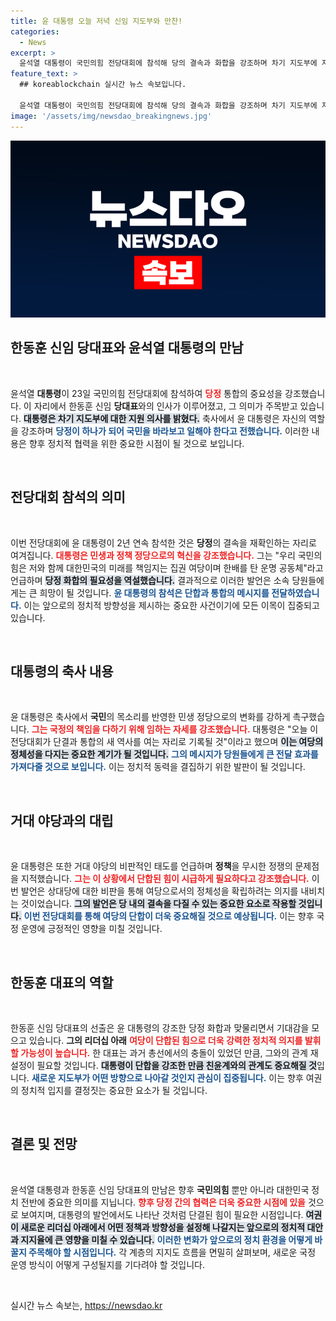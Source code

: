 ```yaml
---
title: 윤 대통령 오늘 저녁 신임 지도부와 만찬!
categories:
  - News
excerpt: >
  윤석열 대통령이 국민의힘 전당대회에 참석해 당의 결속과 화합을 강조하며 차기 지도부에 지원 의사를 밝혔다. 그는 대한민국의 미래를 책임지는 원팀이 되어야 한다고 역설하며 단결의 중요성을 강조했다. 한동훈 신임 당대표 선출 이후 당정 관계 변화가 예고되고 있다.
feature_text: >
  ## koreablockchain 실시간 뉴스 속보입니다.

  윤석열 대통령이 국민의힘 전당대회에 참석해 당의 결속과 화합을 강조하며 차기 지도부에 지원 의사를 밝혔다. 그는 대한민국의 미래를 책임지는 원팀이 되어야 한다고 역설하며 단결의 중요성을 강조했다. 한동훈 신임 당대표 선출 이후 당정 관계 변화가 예고되고 있다.
image: '/assets/img/newsdao_breakingnews.jpg'
---
```


<p><img src="/assets/img/newsdao_breakingnews.jpg" alt="koreablockchain 속보" /></p>

<h2 data-ke-size="size26">한동훈 신임 당대표와 윤석열 대통령의 만남</h2>

<p data-ke-size="size16">&nbsp;</p>

<p>윤석열 <b>대통령</b>이 23일 국민의힘 전당대회에 참석하여 <b><span style="color: #ee2323;">당정</span></b> 통합의 중요성을 강조했습니다. 이 자리에서 한동훈 신임 <b>당대표</b>와의 인사가 이루어졌고, 그 의미가 주목받고 있습니다. <b><span style="background-color: #21538527;">대통령은 차기 지도부에 대한 지원 의사를 밝혔다.</span></b> 축사에서 윤 대통령은 자신의 역할을 강조하며 <b><span style="color: #1a5490;">당정이 하나가 되어 국민을 바라보고 일해야 한다고 전했습니다.</span></b> 이러한 내용은 향후 정치적 협력을 위한 중요한 시점이 될 것으로 보입니다.</p></p>

<p data-ke-size="size16">&nbsp;</p>

<h2 data-ke-size="size26">전당대회 참석의 의미</h2>

<p data-ke-size="size16">&nbsp;</p>

<p>이번 전당대회에 윤 대통령이 2년 연속 참석한 것은 <b>당정</b>의 결속을 재확인하는 자리로 여겨집니다. <b><span style="color: #ee2323;">대통령은 민생과 정책 정당으로의 혁신을 강조했습니다.</span></b> 그는 "우리 국민의힘은 저와 함께 대한민국의 미래를 책임지는 집권 여당이며 한배를 탄 운명 공동체"라고 언급하며 <b><span style="background-color: #21538527;">당정 화합의 필요성을 역설했습니다.</span></b> 결과적으로 이러한 발언은 소속 당원들에게는 큰 희망이 될 것입니다. <b><span style="color: #1a5490;">윤 대통령의 참석은 단합과 통합의 메시지를 전달하였습니다.</span></b> 이는 앞으로의 정치적 방향성을 제시하는 중요한 사건이기에 모든 이목이 집중되고 있습니다.</p></p>

<p data-ke-size="size16">&nbsp;</p>

<h2 data-ke-size="size26">대통령의 축사 내용</h2>

<p data-ke-size="size16">&nbsp;</p>

<p>윤 대통령은 축사에서 <b>국민</b>의 목소리를 반영한 민생 정당으로의 변화를 강하게 촉구했습니다. <b><span style="color: #ee2323;">그는 국정의 책임을 다하기 위해 임하는 자세를 강조했습니다.</span></b> 대통령은 "오늘 이 전당대회가 단결과 통합의 새 역사를 여는 자리로 기록될 것"이라고 했으며 <b><span style="background-color: #21538527;">이는 여당의 정체성을 다지는 중요한 계기가 될 것입니다.</span></b> <b><span style="color: #1a5490;">그의 메시지가 당원들에게 큰 전달 효과를 가져다줄 것으로 보입니다.</span></b> 이는 정치적 동력을 결집하기 위한 발판이 될 것입니다.</p></p>

<p data-ke-size="size16">&nbsp;</p>

<h2 data-ke-size="size26">거대 야당과의 대립</h2>

<p data-ke-size="size16">&nbsp;</p>

<p>윤 대통령은 또한 거대 야당의 비판적인 태도를 언급하며 <b>정책</b>을 무시한 정쟁의 문제점을 지적했습니다. <b><span style="color: #ee2323;">그는 이 상황에서 단합된 힘이 시급하게 필요하다고 강조했습니다.</span></b> 이번 발언은 상대당에 대한 비판을 통해 여당으로서의 정체성을 확립하려는 의지를 내비치는 것이었습니다. <b><span style="background-color: #21538527;">그의 발언은 당 내의 결속을 다질 수 있는 중요한 요소로 작용할 것입니다.</span></b> <b><span style="color: #1a5490;">이번 전당대회를 통해 여당의 단합이 더욱 중요해질 것으로 예상됩니다.</span></b> 이는 향후 국정 운영에 긍정적인 영향을 미칠 것입니다.</p></p>

<p data-ke-size="size16">&nbsp;</p>

<h2 data-ke-size="size26">한동훈 대표의 역할</h2>

<p data-ke-size="size16">&nbsp;</p>

<p>한동훈 신임 당대표의 선출은 윤 대통령의 강조한 당정 화합과 맞물리면서 기대감을 모으고 있습니다. <b>그의 리더십 아래</b> <b><span style="color: #ee2323;">여당이 단합된 힘으로 더욱 강력한 정치적 의지를 발휘할 가능성이 높습니다.</span></b> 한 대표는 과거 총선에서의 충돌이 있었던 만큼, 그와의 관계 재설정이 필요할 것입니다. <b><span style="background-color: #21538527;">대통령이 단합을 강조한 만큼 친윤계와의 관계도 중요해질 것</span></b>입니다. <b><span style="color: #1a5490;">새로운 지도부가 어떤 방향으로 나아갈 것인지 관심이 집중됩니다.</span></b> 이는 향후 여권의 정치적 입지를 결정짓는 중요한 요소가 될 것입니다.</p></p>

<p data-ke-size="size16">&nbsp;</p>

<h2 data-ke-size="size26">결론 및 전망</h2>

<p data-ke-size="size16">&nbsp;</p>

<p>윤석열 대통령과 한동훈 신임 당대표의 만남은 향후 <b>국민의힘</b> 뿐만 아니라 대한민국 정치 전반에 중요한 의미를 지닙니다. <b><span style="color: #ee2323;">향후 당정 간의 협력은 더욱 중요한 시점에 있을</span></b> 것으로 보여지며, 대통령의 발언에서도 나타난 것처럼 단결된 힘이 필요한 시점입니다. <b><span style="background-color: #21538527;">여권이 새로운 리더십 아래에서 어떤 정책과 방향성을 설정해 나갈지는 앞으로의 정치적 대안과 지지율에 큰 영향을 미칠 수 있습니다.</span></b> <b><span style="color: #1a5490;">이러한 변화가 앞으로의 정치 환경을 어떻게 바꿀지 주목해야 할 시점입니다.</span></b> 각 계층의 지지도 흐름을 면밀히 살펴보며, 새로운 국정 운영 방식이 어떻게 구성될지를 기다려야 할 것입니다.</p></p>

<p data-ke-size="size16">&nbsp;</p>
실시간 뉴스 속보는, <a href="https://newsdao.kr" rel="dofollow">https://newsdao.kr</a>


